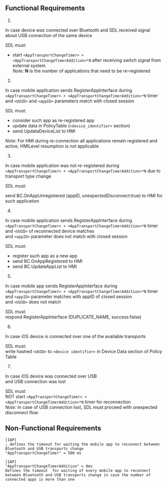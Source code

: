 ## Functional Requirements

1.
In case device was connected over Bluetooth and SDL received signal about USB connection of the same device

SDL must:

- start `<AppTransportChangeTimer> + <AppTransportChangeTimerAddition>*N` after receiving switch signal from external system  
_Note:_ **N** is the number of applications that need to be re-registered

2.
In case mobile application sends RegisterAppInterface during `<AppTransportChangeTimer> + <AppTransportChangeTimerAddition>*N` timer
and `<UUID>` and `<appID>` parameters match with closed session

SDL must:
- consider such app as re-registered app
- update data in PolicyTable (`<device_identifier>` section)
- send UpdataDeviceList to HMI

_Note:_ For HMI during re-connection all applications remain registered and active, HMILevel resumption is not applicable

3.
In case mobile application was not re-registered during `<AppTransportChangeTimer> + <AppTransportChangeTimerAddition>*N`
due to transport type change

SDL must:

send BC.OnAppUnregistered (appID, unexpectedDisconnect:true) to HMI for such application

4.
In case mobile application sends RegisterAppInterface during `<AppTransportChangeTimer> + <AppTransportChangeTimerAddition>*N` timer  
and `<UUID>` of reconnected device matches  
and `<appID>` parameter does not match with closed session

SDL must:  
- register such app as a new app  
- send BC.OnAppRegistered to HMI  
- send BC.UpdateAppList to HMI

5.
In case mobile app sends RegisterAppInterface during `<AppTransportChangeTimer> + <AppTransportChangeTimerAddition>*N` timer  
and `<appID>` parameter matches with appID of closed session  
and `<UUID>` does not match  

SDL must:  
respond RegisterAppInterface (DUPLICATE_NAME, success:false)

6.
In case iOS device is connected over one of the available transports  

SDL must:  
write hashed `<UUID>` to `<device identifier>` in Device Data section of Policy Table

7.
In case iOS device was connected over USB  
and USB connection was lost  

SDL must:  
NOT start `<AppTransportChangeTimer> + <AppTransportChangeTimerAddition>*N` timer for reconnection  
_Note:_ In case of USB connection lost, SDL must proceed with unexpected disconnect flow

## Non-Functional Requirements

```
[IAP] 
; defines the timeout for waiting the mobile app to reconnect between Bluetooth and USB transports change
"AppTransportChangeTimer" = 500 ms
```

```
[IAP] 
"AppTransportChangeTimerAddition" = 0ms
Defines the timeout  for waiting of every mobile app to reconnect between Bluetooth and USB transports change in case the number of connected apps is more than one
```


